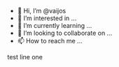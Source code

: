 - 👋 Hi, I’m @vaijos
- 👀 I’m interested in ...
- 🌱 I’m currently learning ...
- 💞️ I’m looking to collaborate on ...
- 📫 How to reach me ...

test line one 

<!---
vaijos/vaijos is a ✨ special ✨ repository because its `README.md` (this file) appears on your GitHub profile.
You can click the Preview link to take a look at your changes.
--->
